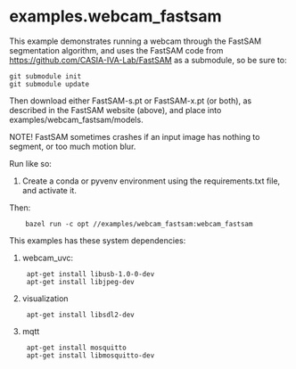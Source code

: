 # examples.webcam_fastsam

This example demonstrates running a webcam through the FastSAM segmentation algorithm, and uses the FastSAM code from https://github.com/CASIA-IVA-Lab/FastSAM as a submodule, so be sure to:

    git submodule init
    git submodule update

Then download either FastSAM-s.pt or FastSAM-x.pt (or both), as described in the FastSAM website (above), and place into examples/webcam_fastsam/models.

NOTE! FastSAM sometimes crashes if an input image has nothing to segment, or too much motion blur.


Run like so:

1. Create a conda or pyvenv environment using the requirements.txt file, and activate it.

Then:
        
        bazel run -c opt //examples/webcam_fastsam:webcam_fastsam

This examples has these system dependencies:

1. webcam_uvc:

        apt-get install libusb-1.0-0-dev
        apt-get install libjpeg-dev

2. visualization

        apt-get install libsdl2-dev

3. mqtt

        apt-get install mosquitto
        apt-get install libmosquitto-dev